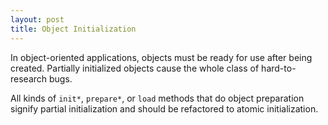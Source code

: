 ```yaml
---
layout: post
title: Object Initialization
---
```


In object-oriented applications, objects must be ready for use after being created. Partially initialized objects cause the whole class of hard-to-research bugs.

All kinds of `init*`, `prepare*`, or `load` methods that do object preparation signify partial initialization and should be refactored to atomic initialization.
